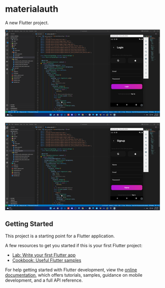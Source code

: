 # materialauth

A new Flutter project.

<div align='center'>
    <img src='https://github.com/shervinbdndev/Material-Auth-UI/blob/master/images/1.png'>
    <br><br>
    <img src='https://github.com/shervinbdndev/Material-Auth-UI/blob/master/images/2.png'>
</div>

## Getting Started

This project is a starting point for a Flutter application.

A few resources to get you started if this is your first Flutter project:

- [Lab: Write your first Flutter app](https://docs.flutter.dev/get-started/codelab)
- [Cookbook: Useful Flutter samples](https://docs.flutter.dev/cookbook)

For help getting started with Flutter development, view the
[online documentation](https://docs.flutter.dev/), which offers tutorials,
samples, guidance on mobile development, and a full API reference.